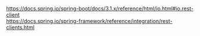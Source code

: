 
https://docs.spring.io/spring-boot/docs/3.1.x/reference/html/io.html#io.rest-client  
https://docs.spring.io/spring-framework/reference/integration/rest-clients.html
